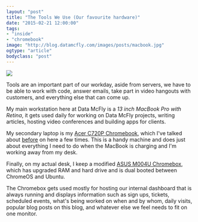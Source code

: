 ```yaml
---
layout: "post"
title: "The Tools We Use (Our favourite hardware)"
date: "2015-02-21 12:00:00"
tags: 
- "inside"
- "chromebook"
image: "http://blog.datamcfly.com/images/posts/macbook.jpg"
ogtype: "article"
bodyclass: "post"
---
```


<div class="box-wrap"><div class="box">
	<img src="http://blog.datamcfly.com/images/posts/macbook.jpg" />
</div></div>

Tools are an important part of our workday, aside from servers, we have to be able to work with code, answer emails, take part in video hangouts with customers, and everything else that can come up.

My main workstation here at Data McFly is a *13 inch MacBook Pro with Retina*, it gets used daily for working on Data McFly projects, writing articles, hosting video conferences and building apps for clients.

My secondary laptop is my [Acer C720P Chromebook](http://amzn.to/1C7oehq), which I've talked about [before](http://blog.datamcfly.com/tags/chromebook) on here a few times. This is a handy machine and does just about everything I need to do when the MacBook is charging and I'm working away from my desk.

Finally, on my actual desk, I keep a modified [ASUS M004U Chromebox](http://rogerstringer.com/2014/09/21/upgrade-asus-chromebox-ram-bigger-ssd-ubuntu), which has upgraded RAM and hard drive and is dual booted between ChromeOS and Ubuntu.

The Chromebox gets used mostly for hosting our internal dashboard that is always running and displays information such as sign ups, tickets, scheduled events, what's being worked on when and by whom, daily visits, popular blog posts on this blog, and whatever else we feel needs to fit on one monitor.